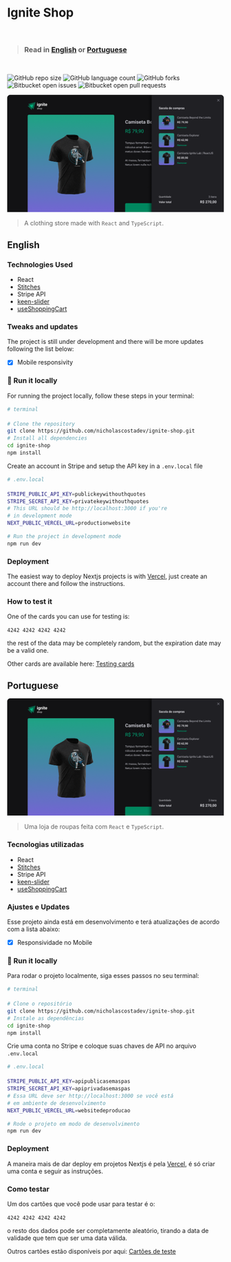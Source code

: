 # Ignite Shop
<br>

> ### Read in [English](##English) or  [Portuguese](##Portuguese)

<br>

![GitHub repo size](https://img.shields.io/github/repo-size/nicholascostadev/ignite-shop?style=for-the-badge)
![GitHub language count](https://img.shields.io/github/languages/count/nicholascostadev/ignite-shop?style=for-the-badge)
![GitHub forks](https://img.shields.io/github/forks/nicholascostadev/ignite-shop?style=for-the-badge)
![Bitbucket open issues](https://img.shields.io/bitbucket/issues/nicholascostadev/ignite-shop?style=for-the-badge)
![Bitbucket open pull requests](https://img.shields.io/bitbucket/pr-raw/nicholascostadev/ignite-shop?style=for-the-badge)

<img src="ignite-shop.png" alt="project image">

> A clothing store made with `React` and `TypeScript`.

## English
### Technologies Used
- React
- [Stitches](https://stitches.dev/)
- Stripe API
- [keen-slider](https://keen-slider.io/)
- [useShoppingCart](https://useshoppingcart.com/)
### Tweaks and updates

The project is still under development and there will be more updates following the list below:

- [x] Mobile responsivity

### 🚀 Run it locally

For running the project locally, follow these steps in your terminal:

```bash
# terminal

# Clone the repository
git clone https://github.com/nicholascostadev/ignite-shop.git
# Install all dependencies 
cd ignite-shop
npm install
```

Create an account in Stripe and setup the API key in a `.env.local` file
```bash
# .env.local

STRIPE_PUBLIC_API_KEY=publickeywithouthquotes
STRIPE_SECRET_API_KEY=privatekeywithouthquotes
# This URL should be http://localhost:3000 if you're
# in development mode
NEXT_PUBLIC_VERCEL_URL=productionwebsite
```

```bash
# Run the project in development mode
npm run dev
```

### Deployment
The easiest way to deploy Nextjs projects is with [Vercel](https://vercel.com), just create an account there and follow the instructions.

### How to test it
One of the cards you can use for testing is:

`4242 4242 4242 4242` 

the rest of the data may be completely random, but the expiration date may be a valid one.

Other cards are available here: [Testing cards](https://stripe.com/docs/testing)
## Portuguese

<img src="ignite-shop.png" alt="project image">

> Uma loja de roupas feita com `React` e `TypeScript`.

### Tecnologias utilizadas
- React
- [Stitches](https://stitches.dev/)
- Stripe API
- [keen-slider](https://keen-slider.io/)
- [useShoppingCart](https://useshoppingcart.com/)

### Ajustes e Updates

Esse projeto ainda está em desenvolvimento e terá atualizações de acordo com a lista abaixo:

- [x] Responsividade no Mobile

### 🚀 Run it locally

Para rodar o projeto localmente, siga esses passos no seu terminal:

```bash
# terminal

# Clone o repositório
git clone https://github.com/nicholascostadev/ignite-shop.git
# Instale as dependências
cd ignite-shop
npm install
```

Crie uma conta no Stripe e coloque suas chaves de API no 
arquivo `.env.local`

```bash
# .env.local

STRIPE_PUBLIC_API_KEY=apipublicasemaspas
STRIPE_SECRET_API_KEY=apiprivadasemaspas
# Essa URL deve ser http://localhost:3000 se você está
# em ambiente de desenvolvimento
NEXT_PUBLIC_VERCEL_URL=websitedeproducao
```

```bash
# Rode o projeto em modo de desenvolvimento
npm run dev
```

### Deployment
A maneira mais de dar deploy em projetos Nextjs é pela [Vercel](https://vercel.com), é só criar uma conta e seguir as instruções.

### Como testar
Um dos cartões que você pode usar para testar é o:

`4242 4242 4242 4242` 

o resto dos dados pode ser completamente aleatório, tirando a data de validade que tem que ser uma data válida.

Outros cartões estão disponíveis por aqui: [Cartões de teste](https://stripe.com/docs/testing)